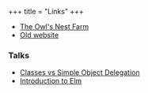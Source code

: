 +++
title = "Links"
+++

- [The Owl's Nest Farm][owlsnestfarm]
- [Old website][old-website]

### Talks

- [Classes vs Simple Object Delegation][js-delegation]
- [Introduction to Elm][elm-intro]

[owlsnestfarm]: https://www.theowlsnestfarm.com/
[old-website]: http://www.benjamintoll.com/archive/
[js-delegation]: http://bit.ly/2eUOLrh
[elm-intro]: http://bit.ly/2okgrt2

